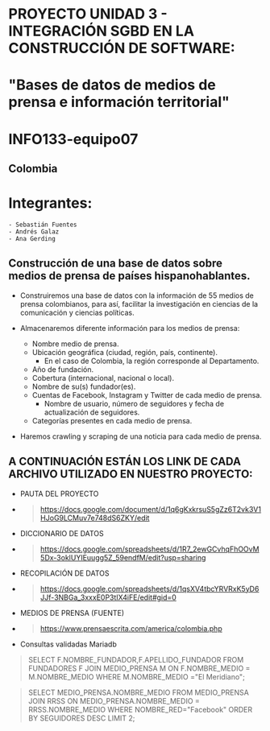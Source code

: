 # PROYECTO UNIDAD 3 - INTEGRACIÓN SGBD EN LA CONSTRUCCIÓN DE SOFTWARE:
# "Bases de datos de medios de prensa e información territorial"
# INFO133-equipo07
## Colombia
# Integrantes:
    - Sebastián Fuentes
    - Andrés Galaz
    - Ana Gerding
## Construcción de una base de datos sobre medios de prensa de países hispanohablantes.
- Construiremos una base de datos con la información de 55 medios de prensa colombianos, para así, facilitar la investigación en ciencias de la comunicación y ciencias políticas.

- Almacenaremos diferente información para los medios de prensa:
    - Nombre medio de prensa.
    - Ubicación geográfica (ciudad, región, país, continente).
        - En el caso de Colombia, la región corresponde al Departamento.
    - Año de fundación.
    - Cobertura (internacional, nacional o local).
    - Nombre de su(s) fundador(es).
    - Cuentas de Facebook, Instagram y Twitter de cada medio de prensa.
        - Nombre de usuario, número de seguidores y fecha de actualización de seguidores.
    - Categorías presentes en cada medio de prensa.

- Haremos crawling y scraping de una noticia para cada medio de prensa.

## A CONTINUACIÓN ESTÁN LOS LINK DE CADA ARCHIVO UTILIZADO EN NUESTRO PROYECTO:

- PAUTA DEL PROYECTO 
- > https://docs.google.com/document/d/1q6gKxkrsuS5gZz6T2vk3V1HJoG9LCMuv7e748dS6ZKY/edit 

- DICCIONARIO DE DATOS 
- > https://docs.google.com/spreadsheets/d/1R7_2ewGCvhqFhOOvM5Dx-3oklUYIEuugg5Z_59endfM/edit?usp=sharing

- RECOPILACIÓN DE DATOS
- > https://docs.google.com/spreadsheets/d/1qsXV4tbcYRVRxK5yD6JJf-3NBGa_3xxxE0P3tIX4iFE/edit#gid=0

- MEDIOS DE PRENSA (FUENTE)
- > https://www.prensaescrita.com/america/colombia.php


- Consultas validadas Mariadb
> SELECT F.NOMBRE_FUNDADOR,F.APELLIDO_FUNDADOR FROM FUNDADORES F JOIN MEDIO_PRENSA M ON F.NOMBRE_MEDIO = M.NOMBRE_MEDIO WHERE M.NOMBRE_MEDIO ="El Meridiano";

> SELECT MEDIO_PRENSA.NOMBRE_MEDIO FROM MEDIO_PRENSA JOIN RRSS ON MEDIO_PRENSA.NOMBRE_MEDIO = RRSS.NOMBRE_MEDIO WHERE NOMBRE_RED="Facebook" ORDER BY SEGUIDORES DESC LIMIT 2;
